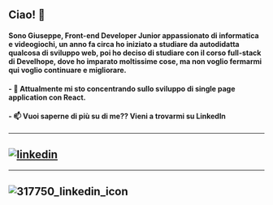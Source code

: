 ## Ciao! 👋

#### Sono Giuseppe, Front-end Developer Junior appassionato di informatica e videogiochi, un anno fa circa ho iniziato a studiare da autodidatta qualcosa di sviluppo web, poi ho deciso di studiare con il corso full-stack di Develhope, dove ho imparato moltissime cose, ma non voglio fermarmi qui voglio continuare e migliorare.

#### - 🔭 Attualmente mi sto concentrando sullo sviluppo di single page application con React. 

#### - 📫 Vuoi saperne di più su di me?? Vieni a trovarmi su LinkedIn
---
[![linkedin](https://github.com/PeppeOliveri/PeppeOliveri/assets/126467143/bd3702f3-4730-4e5c-b281-10acf0c37d2d)][1]
---
[1]: https://www.linkedin.com/in/giuseppe-oliveri-a8762b278/
---
![317750_linkedin_icon](https://github.com/PeppeOliveri/PeppeOliveri/assets/126467143/4b0a783a-b132-447c-8b77-9554b0f1eae2)
---
<!--
**PeppeOliveri/PeppeOliveri** is a ✨ _special_ ✨ repository because its `README.md` (this file) appears on your GitHub profile.

Here are some ideas to get you started:

- 🔭 I’m currently working on ...
- 🌱 I’m currently learning ...
- 👯 I’m looking to collaborate on ...
- 🤔 I’m looking for help with ...
- 💬 Ask me about ...
- 📫 How to reach me: ...
- 😄 Pronouns: ...
- ⚡ Fun fact: ...
-->

